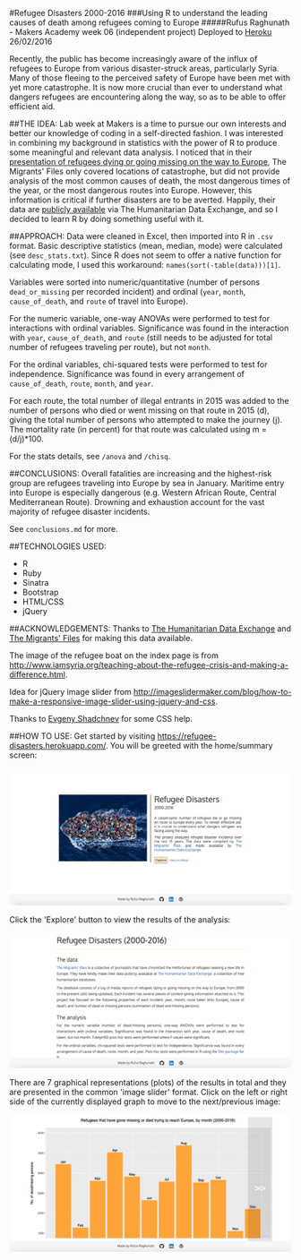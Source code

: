 #Refugee Disasters 2000-2016
###Using R to understand the leading causes of death among refugees coming to Europe
#####Rufus Raghunath - Makers Academy week 06 (independent project)
Deployed to <a href="https://refugee-disasters.herokuapp.com/">Heroku</a> 26/02/2016

Recently, the public has become increasingly aware of the influx of refugees to Europe from various disaster-struck areas, particularly Syria. Many of those fleeing to the perceived safety of Europe have been met with yet more catastrophe. It is now more crucial than ever to understand what dangers refugees are encountering along the way, so as to be able to offer efficient aid.


##THE IDEA:
Lab week at Makers is a time to pursue our own interests and better our knowledge of coding in a self-directed fashion. I was interested in combining my background in statistics with the power of R to produce some meaningful and relevant data analysis. I noticed that in their <a href="http://www.themigrantsfiles.com/"> presentation of refugees dying or going missing on the way to Europe</a>, The Migrants' Files only covered locations of catastrophe, but did not provide analysis of the most common causes of death, the most dangerous times of the year, or the most dangerous routes into Europe. However, this information is critical if further disasters are to be averted. Happily, their data are <a href="https://data.hdx.rwlabs.org/dataset/refugee-and-migrant-deaths-while-trying-to-reach-europe/resource/bea9c0fa-51b2-4961-859f-cf22b2c09999">publicly available</a> via The Humanitarian Data Exchange, and so I decided to learn R by doing something useful with it.


##APPROACH:
Data were cleaned in Excel, then imported into R in ```.csv``` format. Basic descriptive statistics (mean, median, mode) were calculated (see ```desc_stats.txt```). Since R does not seem to offer a native function for calculating mode, I used this workaround: ```names(sort(-table(data)))[1]```.

Variables were sorted into numeric/quantitative (number of persons ```dead_or_missing``` per recorded incident) and ordinal (```year```, ```month```, ```cause_of_death```, and ```route``` of travel into Europe).

For the numeric variable, one-way ANOVAs were performed to test for interactions with ordinal variables. Significance was found in the interaction with ```year```, ```cause_of_death```, and ```route``` (still needs to be adjusted for total number of refugees traveling per route), but not ```month```.

For the ordinal variables, chi-squared tests were performed to test for independence. Significance was found in every arrangement of ```cause_of_death```, ```route```, ```month```, and ```year```.

For each route, the total number of illegal entrants in 2015 was added to the number of persons who died or went missing on that route in 2015 (d), giving the total number of persons who attempted to make the journey (j). The mortality rate (in percent) for that route was calculated using m = (d/j)*100.

For the stats details, see ```/anova``` and ```/chisq```.


##CONCLUSIONS:
Overall fatalities are increasing and the highest-risk group are refugees traveling into Europe by sea in January. Maritime entry into Europe is especially dangerous (e.g. Western African Route, Central Mediterranean Route). Drowning and exhaustion account for the vast majority of refugee disaster incidents.

See ```conclusions.md``` for more.


##TECHNOLOGIES USED:
- R
- Ruby
- Sinatra
- Bootstrap
- HTML/CSS
- jQuery


##ACKNOWLEDGEMENTS:
Thanks to <a href="https://data.hdx.rwlabs.org/">The Humanitarian Data Exchange</a> and <a href="http://www.themigrantsfiles.com/">The Migrants' Files</a> for making this data available.

The image of the refugee boat on the index page is from http://www.iamsyria.org/teaching-about-the-refugee-crisis-and-making-a-difference.html.

Idea for jQuery image slider from http://imageslidermaker.com/blog/how-to-make-a-responsive-image-slider-using-jquery-and-css.

Thanks to <a href='https://github.com/shadchnev'>Evgeny Shadchnev</a> for some CSS help.


##HOW TO USE:
Get started by visiting https://refugee-disasters.herokuapp.com/. You will be greeted with the home/summary screen:

![index](app/public/images/screenshots/index.png)

Click the 'Explore' button to view the results of the analysis:

![explore](app/public/images/screenshots/explore.png)

There are 7 graphical representations (plots) of the results in total and they are presented in the common 'image slider' format. Click on the left or right side of the currently displayed graph to move to the next/previous image:

![graphs](app/public/images/screenshots/graphs.png)

